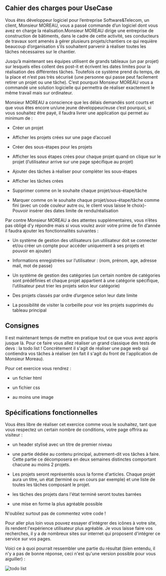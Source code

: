 ## Cahier des charges pour UseCase

Vous êtes développeur logiciel pour l’entreprise Software&Telecom, un client, Monsieur MOREAU, vous a passé commande d’un logiciel dont vous avez en charge la réalisation.Monsieur MOREAU dirige une entreprise de construction de bâtiments, dans le cadre de cette activité, ses conducteurs de travaux sont amenés à gérer plusieurs projets/chantiers ce qui requière beaucoup d’organisation s’ils souhaitent parvenir à réaliser toutes les tâches nécessaires sur le chantier.

Jusqu’à maintenant ses équipes utilisent de grands tableaux (un par projet) sur lesquels elles collent des post-it et écrivent les dates limites pour la réalisation des différentes tâches. Toutefois ce système prend du temps, de la place et n’est pas très sécurisé (une personne qui passe peut facilement retirer un projet ou une tâche). C’est pourquoi Monsieur MOREAU vous a commandé une solution logicielle qui permettra de réaliser exactement le même travail mais sur ordinateur.

Monsieur MOREAU a conscience que les délais demandés sont courts et que vous êtes encore un/une jeune développeur/euse c’est pourquoi, si vous souhaitez être payé, il faudra livrer une application qui permet au minimum de :
- Créer un projet
- Afficher les projets crées sur une page d’accueil

- Créer des sous-étapes pour les projets
- Afficher les sous étapes crées pour chaque projet quand on clique sur le projet (l’utilisateur arrive
sur une page spécifique au projet)

- Ajouter des tâches à réaliser pour compléter les sous-étapes
- Afficher les tâches crées

- Supprimer comme on le souhaite chaque projet/sous-étape/tâche
- Marquer comme on le souhaite chaque projet/sous-étape/tâche comme fini (avec un code couleur autre ou, le client vous laisse le choix)- Pouvoir insérer des dates limite de rendu/réalisation

Par contre Monsieur MOREAU a des attentes supplémentaires, vous n’êtes pas obligé d’y répondre mais si vous voulez avoir votre prime de fin d’année il faudra ajouter les fonctionnalités suivantes :

- Un système de gestion des utilisateurs (un utilisateur doit se connecter et/ou créer un compte pour
accéder uniquement à ses projets et pouvoir en ajouter)

- Informations enregistrées sur l’utilisateur : (nom, prénom, age, adresse mail, mot de passe)

- Un système de gestion des catégories (un certain nombre de catégories sont prédéfinies et chaque
projet appartient à une catégorie spécifique, l’utilisateur peut trier les projets selon leur catégorie)

- Des projets classés par ordre d’urgence selon leur date limite

- La possibilité de visiter la corbeille pour voir les projets supprimés du tableau principal

## Consignes

Il est maintenant temps de mettre en pratique tout ce que vous avez appris jusque là. Pour ce faire vous allez réaliser un grand classique des tests de devs : la todo list ! Concrètement il s'agit de réaliser une page web qui contiendra vos tâches à réaliser (en fait il s'agit du front de l'application de Monsieur Moreau).

Pour cet exercice vous rendrez :

- un fichier html

- un fichier css

- au moins une image

## Spécifications fonctionnelles

Vous êtes libre de réaliser cet exercice comme vous le souhaitez, tant que vous respectez un certain nombre de conditions, votre page offrira au visiteur :

- un header stylisé avec un titre de premier niveau

- une partie dédiée au contenu principal, autrement-dit vos tâches à faire. Cette partie ce décomposera en deux semaines distinctes comportant chacune au moins 2 projets.

- Les projets seront représentés sous la forme d'articles. Chaque projet aura un titre, un état (terminé ou en cours par exemple) et une liste de toutes les tâches composant le projet.

- les tâches des projets dans l'état terminé seront toutes barrées

- une mise en forme la plus agréable possible

N'oubliez surtout pas de commentez votre code !

Pour aller plus loin vous pouvez essayer d'intégrer des icônes à votre site, ils rendent l'expérience utilisateur plus agréable. Je vous laisse faire vos recherches, il y a de nombreux sites sur internet qui proposent d'intégrer ce service sur vos pages.

Voici ce à quoi pourrait ressembler une partie du résultat (bien entendu, il n'y a pas de bonne réponse, ceci n'est qu'une version possible pour vous aiguiller) :

![todo list](https://trello-attachments.s3.amazonaws.com/5859370f5e4809987f4007d2/585945bf727e53101c71e1b6/e246cc9497b46f969879bc8cf91a345e/todolist.png)
